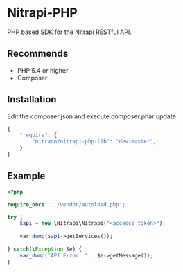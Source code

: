 Nitrapi-PHP
===========

PHP based SDK for the Nitrapi RESTful API.


Recommends
---------

* PHP 5.4 or higher
* Composer


Installation
------------

Edit the composer.json and execute composer.phar update
``` php
{
    "require": {
        "nitrado/nitrapi-php-lib": "dev-master",
    }
}
```

Example
-------

```php
<?php

require_once '../vendor/autoload.php';

try {
    $api = new \Nitrapi\Nitrapi("<accesss token>");
    
    var_dump($api->getServices());
    
} catch(\Exception $e) {
    var_dump("API Error: " . $e->getMessage());
}
```